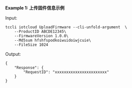 **Example 1: 上传固件信息示例**



Input: 

```
tccli iotcloud UploadFirmware --cli-unfold-argument  \
    --ProductID ABCDE12345\
    --FirmwareVersion 1.0.0\
    --Md5sum hfshfspodkoiwuidoiwjcuie\
    --FileSize 1024
```

Output: 
```
{
    "Response": {
        "RequestID": "xxxxxxxxxxxxxxxxxxxxxxx"
    }
}
```

